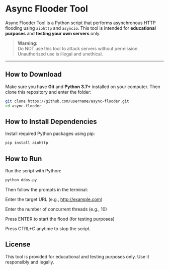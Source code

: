 # Async Flooder Tool

Async Flooder Tool is a Python script that performs asynchronous HTTP flooding using `aiohttp` and `asyncio`. This tool is intended for **educational purposes** and **testing your own servers** only.

> **Warning:**  
> Do NOT use this tool to attack servers without permission. Unauthorized use is illegal and unethical.

---

## How to Download

Make sure you have **Git** and **Python 3.7+** installed on your computer. Then clone this repository and enter the folder:

```bash
git clone https://github.com/username/async-flooder.git
cd async-flooder
```

## How to Install Dependencies

Install required Python packages using pip:

```bash
pip install aiohttp
```

## How to Run
Run the script with Python:

```bash
python ddos.py
```

Then follow the prompts in the terminal:

Enter the target URL (e.g., http://example.com)

Enter the number of concurrent threads (e.g., 10)

Press ENTER to start the flood (for testing purposes)

Press CTRL+C anytime to stop the script.

## License
This tool is provided for educational and testing purposes only. Use it responsibly and legally.
